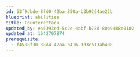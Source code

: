 ```yaml
---
id: 53f9dbde-87d0-42ba-850a-b3b9264ae22b
blueprint: abilities
title: Counterattack
updated_by: ea6393ed-5c2e-4abf-b78d-80b9488e0102
updated_at: 1642797874
prerequisite:
  - f4538f30-38d4-42aa-b416-1d3cb13ab408
---
```

